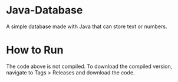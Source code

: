 # Java-Database
A simple database made with Java that can store text or numbers.
# How to Run
The code above is not compiled. To download the compiled version, navigate to Tags > Releases and download the code.
